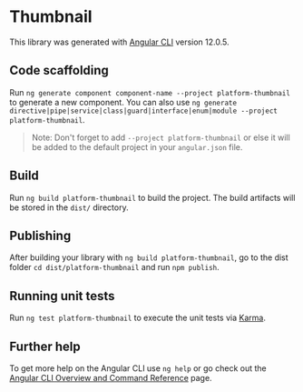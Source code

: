 # Thumbnail

This library was generated with [Angular CLI](https://github.com/angular/angular-cli) version 12.0.5.

## Code scaffolding

Run `ng generate component component-name --project platform-thumbnail` to generate a new component. You can also use `ng generate directive|pipe|service|class|guard|interface|enum|module --project platform-thumbnail`.
> Note: Don't forget to add `--project platform-thumbnail` or else it will be added to the default project in your `angular.json` file. 

## Build

Run `ng build platform-thumbnail` to build the project. The build artifacts will be stored in the `dist/` directory.

## Publishing

After building your library with `ng build platform-thumbnail`, go to the dist folder `cd dist/platform-thumbnail` and run `npm publish`.

## Running unit tests

Run `ng test platform-thumbnail` to execute the unit tests via [Karma](https://karma-runner.github.io).

## Further help

To get more help on the Angular CLI use `ng help` or go check out the [Angular CLI Overview and Command Reference](https://angular.io/cli) page.

